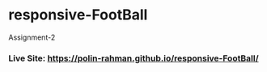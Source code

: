 # responsive-FootBall
Assignment-2

### Live Site: https://polin-rahman.github.io/responsive-FootBall/
